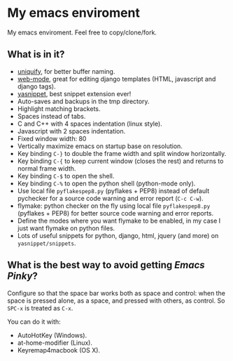 # My emacs enviroment

My emacs enviroment. Feel free to copy/clone/fork.

## What is in it?

+ [uniquify](http://emacswiki.org/emacs/uniquify), for better buffer naming.
+ [web-mode](http://web-mode.org/), great for editing django templates (HTML, javascript and django tags).
+ [yasnippet](https://github.com/capitaomorte/yasnippet), best snippet extension ever!
+ Auto-saves and backups in the tmp directory.
+ Highlight matching brackets.
+ Spaces instead of tabs.
+ C and C++ with 4 spaces indentation (linux style).
+ Javascript with 2 spaces indentation.
+ Fixed window width: 80
+ Vertically maximize emacs on startup base on resolution.
+ Key binding `C-}` to double the frame width and split window horizontally.
+ Key binding `C-{` to keep current window (closes the rest) and returns to normal frame width.
+ Key binding `C-$` to open the shell.
+ Key binding `C-%` to open the python shell (python-mode only).
+ Use local file `pyflakespep8.py` (pyflakes + PEP8) instead of default pychecker for a source code warning and error report (`C-c C-w`).
+ flymake: python checker on the fly using local file `pyflakespep8.py` (pyflakes + PEP8) for better source code warning and error reports.
+ Define the modes where you want flymake to be enabled, in my case I just want flymake on python files.
+ Lots of useful snippets for python, django, html, jquery (and more) on `yasnippet/snippets`.

## What is the best way to avoid getting _Emacs Pinky_?

Configure so that the space bar works both as space and control: when the space is pressed alone, as a space, and pressed with others, as control. So `SPC-x` is treated as `C-x`.

You can do it with:
+ AutoHotKey (Windows).
+ at-home-modifier (Linux).
+ Keyremap4macbook (OS X).
